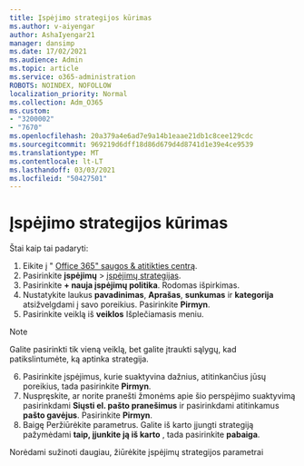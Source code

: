 ```yaml
---
title: Įspėjimo strategijos kūrimas
ms.author: v-aiyengar
author: AshaIyengar21
manager: dansimp
ms.date: 17/02/2021
ms.audience: Admin
ms.topic: article
ms.service: o365-administration
ROBOTS: NOINDEX, NOFOLLOW
localization_priority: Normal
ms.collection: Adm_O365
ms.custom:
- "3200002"
- "7670"
ms.openlocfilehash: 20a379a4e6ad7e9a14b1eaae21db1c8cee129cdc
ms.sourcegitcommit: 969219d6dff18d86d679d4d8741d1e39e4ce9539
ms.translationtype: MT
ms.contentlocale: lt-LT
ms.lasthandoff: 03/03/2021
ms.locfileid: "50427501"
---
```

# <a name="create-an-alert-policy"></a>Įspėjimo strategijos kūrimas

Štai kaip tai padaryti:

1. Eikite į " [Office 365" saugos & atitikties centrą](https://go.microsoft.com/fwlink/p/?linkid=2077143).
1. Pasirinkite **įspėjimų**  >  [įspėjimų strategijas](https://go.microsoft.com/fwlink/?linkid=2103208).
1. Pasirinkite **+ nauja įspėjimų politika**. Rodomas išpirkimas.
1. Nustatykite laukus **pavadinimas**, **Aprašas**, **sunkumas** ir **kategorija** atsižvelgdami į savo poreikius. Pasirinkite **Pirmyn**.
1. Pasirinkite veiklą iš **veiklos** Išplečiamasis meniu.
> [!NOTE]
>  Galite pasirinkti tik vieną veiklą, bet galite įtraukti sąlygų, kad patikslintumėte, ką aptinka strategija.
6. Pasirinkite įspėjimus, kurie suaktyvina dažnius, atitinkančius jūsų poreikius, tada pasirinkite **Pirmyn**.
7. Nuspręskite, ar norite pranešti žmonėms apie šio perspėjimo suaktyvimą pasirinkdami **Siųsti el. pašto pranešimus** ir pasirinkdami atitinkamus **pašto gavėjus**. Pasirinkite **Pirmyn**.
8. Baigę Peržiūrėkite parametrus. Galite iš karto įjungti strategiją pažymėdami **taip, įjunkite ją iš karto** , tada pasirinkite **pabaiga**.

Norėdami sužinoti daugiau, žiūrėkite įspėjimų strategijos parametrai

